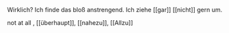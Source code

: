 Wirklich? Ich finde das bloß anstrengend. Ich ziehe [[gar]] [[nicht]] gern um.



not at all , [[überhaupt]], [[nahezu]], [[Allzu]]